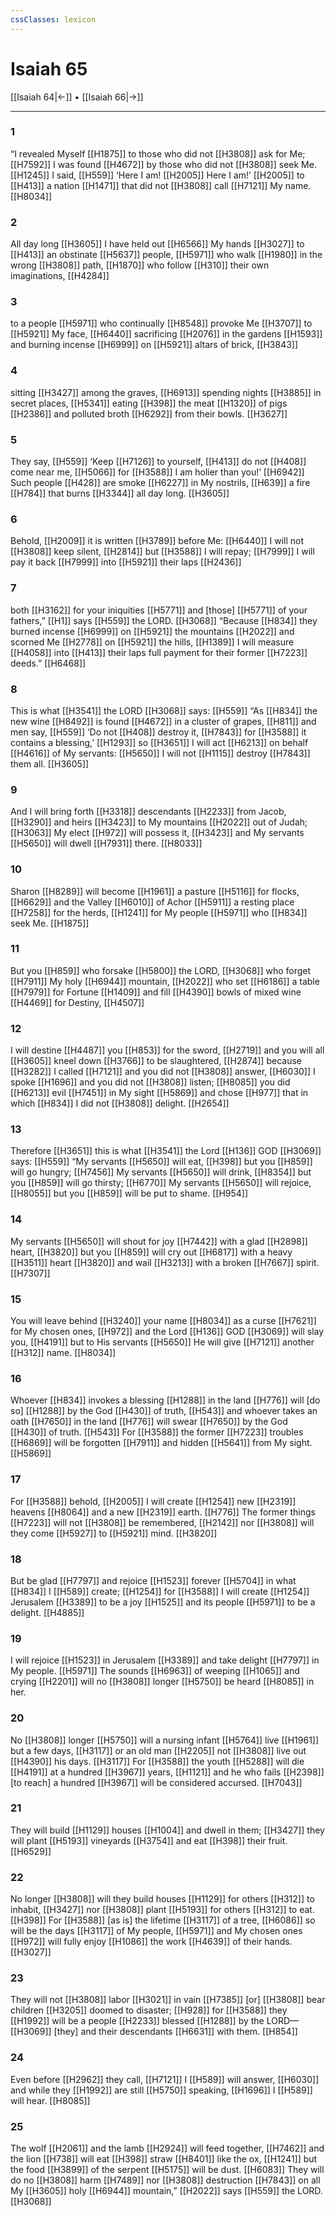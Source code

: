 ```yaml
---
cssClasses: lexicon
---
```


# Isaiah 65

[[Isaiah 64|←]] • [[Isaiah 66|→]]

---

### 1
“I revealed Myself [[H1875]] to those who did not [[H3808]] ask for Me; [[H7592]] I was found [[H4672]] by those who did not [[H3808]] seek Me. [[H1245]] I said, [[H559]] ‘Here I am! [[H2005]] Here I am!’ [[H2005]] to [[H413]] a nation [[H1471]] that did not [[H3808]] call [[H7121]] My name. [[H8034]]

### 2
All day long [[H3605]] I have held out [[H6566]] My hands [[H3027]] to [[H413]] an obstinate [[H5637]] people, [[H5971]] who walk [[H1980]] in the wrong [[H3808]] path, [[H1870]] who follow [[H310]] their own imaginations, [[H4284]]

### 3
to a people [[H5971]] who continually [[H8548]] provoke Me [[H3707]] to [[H5921]] My face, [[H6440]] sacrificing [[H2076]] in the gardens [[H1593]] and burning incense [[H6999]] on [[H5921]] altars of brick, [[H3843]]

### 4
sitting [[H3427]] among the graves, [[H6913]] spending nights [[H3885]] in secret places, [[H5341]] eating [[H398]] the meat [[H1320]] of pigs [[H2386]] and polluted broth [[H6292]] from their bowls. [[H3627]]

### 5
They say, [[H559]] ‘Keep [[H7126]] to yourself, [[H413]] do not [[H408]] come near me, [[H5066]] for [[H3588]] I am holier than you!’ [[H6942]] Such people [[H428]] are smoke [[H6227]] in My nostrils, [[H639]] a fire [[H784]] that burns [[H3344]] all day long. [[H3605]]

### 6
Behold, [[H2009]] it is written [[H3789]] before Me: [[H6440]] I will not [[H3808]] keep silent, [[H2814]] but [[H3588]] I will repay; [[H7999]] I will pay it back [[H7999]] into [[H5921]] their laps [[H2436]]

### 7
both [[H3162]] for your iniquities [[H5771]] and [those] [[H5771]] of your fathers,” [[H1]] says [[H559]] the LORD. [[H3068]] “Because [[H834]] they burned incense [[H6999]] on [[H5921]] the mountains [[H2022]] and scorned Me [[H2778]] on [[H5921]] the hills, [[H1389]] I will measure [[H4058]] into [[H413]] their laps  full payment for their former [[H7223]] deeds.” [[H6468]]

### 8
This is what [[H3541]] the LORD [[H3068]] says: [[H559]] “As [[H834]] the new wine [[H8492]] is found [[H4672]] in a cluster of grapes, [[H811]] and men say, [[H559]] ‘Do not [[H408]] destroy it, [[H7843]] for [[H3588]] it contains  a blessing,’ [[H1293]] so [[H3651]] I will act [[H6213]] on behalf [[H4616]] of My servants: [[H5650]] I will not [[H1115]] destroy [[H7843]] them all. [[H3605]]

### 9
And I will bring forth [[H3318]] descendants [[H2233]] from Jacob, [[H3290]] and heirs [[H3423]] to My mountains [[H2022]] out of Judah; [[H3063]] My elect [[H972]] will possess it, [[H3423]] and My servants [[H5650]] will dwell [[H7931]] there. [[H8033]]

### 10
Sharon [[H8289]] will become [[H1961]] a pasture [[H5116]] for flocks, [[H6629]] and the Valley [[H6010]] of Achor [[H5911]] a resting place [[H7258]] for the herds, [[H1241]] for My people [[H5971]] who [[H834]] seek Me. [[H1875]]

### 11
But you [[H859]] who forsake [[H5800]] the LORD, [[H3068]] who forget [[H7911]] My holy [[H6944]] mountain, [[H2022]] who set [[H6186]] a table [[H7979]] for Fortune [[H1409]] and fill [[H4390]] bowls of mixed wine [[H4469]] for Destiny, [[H4507]]

### 12
I will destine [[H4487]] you [[H853]] for the sword, [[H2719]] and you will all [[H3605]] kneel down [[H3766]] to be slaughtered, [[H2874]] because [[H3282]] I called [[H7121]] and you did not [[H3808]] answer, [[H6030]] I spoke [[H1696]] and you did not [[H3808]] listen; [[H8085]] you did [[H6213]] evil [[H7451]] in My sight [[H5869]] and chose [[H977]] that in which [[H834]] I did not [[H3808]] delight. [[H2654]]

### 13
Therefore [[H3651]] this is what [[H3541]] the Lord [[H136]] GOD [[H3069]] says: [[H559]] “My servants [[H5650]] will eat, [[H398]] but you [[H859]] will go hungry; [[H7456]] My servants [[H5650]] will drink, [[H8354]] but you [[H859]] will go thirsty; [[H6770]] My servants [[H5650]] will rejoice, [[H8055]] but you [[H859]] will be put to shame. [[H954]]

### 14
My servants [[H5650]] will shout for joy [[H7442]] with a glad [[H2898]] heart, [[H3820]] but you [[H859]] will cry out [[H6817]] with a heavy [[H3511]] heart [[H3820]] and wail [[H3213]] with a broken [[H7667]] spirit. [[H7307]]

### 15
You will leave behind [[H3240]] your name [[H8034]] as a curse [[H7621]] for My chosen ones, [[H972]] and the Lord [[H136]] GOD [[H3069]] will slay you, [[H4191]] but to His servants [[H5650]] He will give [[H7121]] another [[H312]] name. [[H8034]]

### 16
Whoever [[H834]] invokes a blessing [[H1288]] in the land [[H776]] will [do so] [[H1288]] by the God [[H430]] of truth, [[H543]] and whoever takes an oath [[H7650]] in the land [[H776]] will swear [[H7650]] by the God [[H430]] of truth. [[H543]] For [[H3588]] the former [[H7223]] troubles [[H6869]] will be forgotten [[H7911]] and hidden [[H5641]] from My sight. [[H5869]]

### 17
For [[H3588]] behold, [[H2005]] I will create [[H1254]] new [[H2319]] heavens [[H8064]] and a new [[H2319]] earth. [[H776]] The former things [[H7223]] will not [[H3808]] be remembered, [[H2142]] nor [[H3808]] will they come [[H5927]] to [[H5921]] mind. [[H3820]]

### 18
But be glad [[H7797]] and rejoice [[H1523]] forever [[H5704]] in what [[H834]] I [[H589]] create; [[H1254]] for [[H3588]] I will create [[H1254]] Jerusalem [[H3389]] to be a joy [[H1525]] and its people [[H5971]] to be a delight. [[H4885]]

### 19
I will rejoice [[H1523]] in Jerusalem [[H3389]] and take delight [[H7797]] in My people. [[H5971]] The sounds [[H6963]] of weeping [[H1065]] and crying [[H2201]] will no [[H3808]] longer [[H5750]] be heard [[H8085]] in her. 

### 20
No [[H3808]] longer [[H5750]] will a nursing infant [[H5764]] live [[H1961]] but a few days, [[H3117]] or an old man [[H2205]] not [[H3808]] live out [[H4390]] his days. [[H3117]] For [[H3588]] the youth [[H5288]] will die [[H4191]] at a hundred [[H3967]] years, [[H1121]] and he who fails [[H2398]] [to reach] a hundred [[H3967]] will be considered accursed. [[H7043]]

### 21
They will build [[H1129]] houses [[H1004]] and dwell in them; [[H3427]] they will plant [[H5193]] vineyards [[H3754]] and eat [[H398]] their fruit. [[H6529]]

### 22
No longer [[H3808]] will they build houses [[H1129]] for others [[H312]] to inhabit, [[H3427]] nor [[H3808]] plant [[H5193]] for others [[H312]] to eat. [[H398]] For [[H3588]] [as is] the lifetime [[H3117]] of a tree, [[H6086]] so will be the days [[H3117]] of My people, [[H5971]] and My chosen ones [[H972]] will fully enjoy [[H1086]] the work [[H4639]] of their hands. [[H3027]]

### 23
They will not [[H3808]] labor [[H3021]] in vain [[H7385]] [or] [[H3808]] bear children [[H3205]] doomed to disaster; [[H928]] for [[H3588]] they [[H1992]] will be a people [[H2233]] blessed [[H1288]] by the LORD— [[H3069]] [they] and their descendants [[H6631]] with them. [[H854]]

### 24
Even before [[H2962]] they call, [[H7121]] I [[H589]] will answer, [[H6030]] and while they [[H1992]] are still [[H5750]] speaking, [[H1696]] I [[H589]] will hear. [[H8085]]

### 25
The wolf [[H2061]] and the lamb [[H2924]] will feed together, [[H7462]] and the lion [[H738]] will eat [[H398]] straw [[H8401]] like the ox, [[H1241]] but the food [[H3899]] of the serpent [[H5175]] will be dust. [[H6083]] They will do no [[H3808]] harm [[H7489]] nor [[H3808]] destruction [[H7843]] on all My [[H3605]] holy [[H6944]] mountain,” [[H2022]] says [[H559]] the LORD. [[H3068]]

